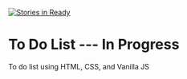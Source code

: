 [![Stories in Ready](https://badge.waffle.io/deeheber/to-do-list.png?label=ready&title=Ready)](https://waffle.io/deeheber/to-do-list)
# To Do List --- In Progress
To do list using HTML, CSS, and Vanilla JS

